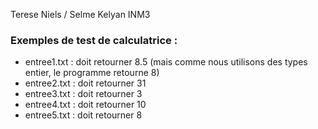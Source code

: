 Terese Niels / Selme Kelyan INM3
### Exemples de test de calculatrice : ###
* entree1.txt : doit retourner 8.5 (mais comme nous utilisons des types entier, le programme retourne 8)
* entree2.txt : doit retourner 31
* entree3.txt : doit retourner 3
* entree4.txt : doit retourner 10
* entree5.txt : doit retourner 8